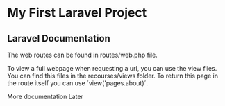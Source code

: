 # My First Laravel Project

## Laravel Documentation

The web routes can be found in routes/web.php file.

To view a full webpage when requesting a url, you can use the view files. You can find this files in the recourses/views folder.
To return this page in the route itself you can use ´view('pages.about)´.


More  documentation Later